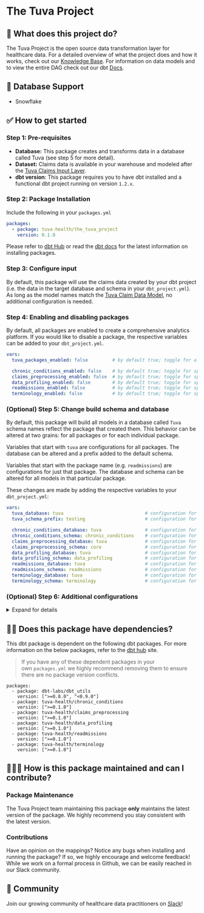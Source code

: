 # The Tuva Project

## 🧰 What does this project do?

The Tuva Project is the open source data transformation layer for healthcare data.  For a detailed overview of what the project does and how it works, check out our [Knowledge Base](https://thetuvaproject.com/docs/intro).  For information on data models and to view the entire DAG check out our dbt [Docs](https://tuva-health.github.io/the_tuva_project/#!/overview/terminology).

## 🔌 Database Support

- Snowflake

## ✅ How to get started

### Step 1:  Pre-requisites

- **Database:**  This package creates and transforms data in a database called Tuva (see step 5 for more detail).
- **Dataset:**  Claims data is available in your warehouse and modeled after the [Tuva Claims Input Layer](https://thetuvaproject.com/docs/data-models/claims-input-layer).
- **dbt version**:  This package requires you to have dbt installed and a functional dbt project running on version `1.2.x`.

### Step 2:  Package Installation

Include the following in your `packages.yml`

```yaml
packages:
  - package: tuva-health/the_tuva_project
    version: 0.1.0
```

Please refer to [dbt Hub](https://hub.getdbt.com/) or read the [dbt docs](https://docs.getdbt.com/docs/build/packages) for the latest information on installing packages.

### Step 3:  Configure input

By default, this package will use the claims data created by your dbt project (i.e. the data in the target database and schema in your `dbt_project.yml`).  As long as the model names match the [Tuva Claim Data Model](https://thetuvaproject.com/docs/category/claims-data-model), no additional configuration is needed.

### Step 4:  Enabling and disabling packages

By default, all packages are enabled to create a comprehensive analytics platform.  If you would like to disable a package, the respective variables can be added to your `dbt_project.yml`.

```yaml
vars:
  tuva_packages_enabled: false         # by default true; toggle for all packages

  chronic_conditions_enabled: false    # by default true; toggle for specific package
  claims_preprocessing_enabled: false  # by default true; toggle for specific package
  data_profiling_enabled: false        # by default true; toggle for specific package
  readmissions_enabled: false          # by default true; toggle for specific package
  terminology_enabled: false           # by default true; toggle for specific package
```

### (Optional) Step 5:  Change build schema and database

By default, this package will build all models in a database called `Tuva` schema names reflect the package that created them.  This behavior can be altered at two grains:  for all packages or for each individual package.

Variables that start with `tuva` are configurations for all packages.  The database can be altered and a prefix added to the default schema.

Variables that start with the package name (e.g. `readmissions`) are configurations for just that package.  The database and schema can be altered for all models in that particular package.

These changes are made by adding the respective variables to your `dbt_project.yml`:

```yaml
vars:
  tuva_database: tuva                              # configuration for all packages
  tuva_schema_prefix: testing                      # configuration for all packages

  chronic_conditions_database: tuva                # configuration for the specific package
  chronic_conditions_schema: chronic_conditions    # configuration for the specific package
  claims_preprocessing_database: tuva              # configuration for the specific package
  claims_preprocessing_schema: core                # configuration for the specific package
  data_profiling_database: tuva                    # configuration for the specific package
  data_profiling_schema: data_profiling            # configuration for the specific package
  readmissions_database: tuva                      # configuration for the specific package
  readmissions_schema: readmissions                # configuration for the specific package
  terminology_database: tuva                       # configuration for the specific package
  terminology_schema: terminology                  # configuration for the specific package
```

### (Optional) Step 6:  Additional configurations
<details>
<summary> Expand for details </summary>
    
**Modifying a model alias, materialization, and tags**
    
All model-level configurations for a package are in `_models.yml`.  Only a few settings should be altered within this file:
    
- [Custom aliases](https://docs.getdbt.com/docs/build/custom-aliases) - An override of the model name, creating a clearer table name.
- [Tags](https://docs.getdbt.com/reference/resource-configs/tags) - A categorization and organization of models
- [Materialization](https://docs.getdbt.com/docs/build/materializations) - Pre-configure based on internal testing of query performance
    
> NOTE: The [enabled](https://docs.getdbt.com/reference/resource-configs/enabled) property has also been set within the model.sql file due to limitations with dbt.
>
</details>

## 🤹🏽 **Does this package have dependencies?**

This dbt package is dependent on the following dbt packages. For more information on the below packages, refer to the [dbt hub](https://hub.getdbt.com/) site.

> If you have any of these dependent packages in your own `packages.yml` we highly recommend removing them to ensure there are no package version conflicts.
> 

```
packages:
  - package: dbt-labs/dbt_utils
    version: [">=0.8.0", "<0.9.0"]
  - package: tuva-health/chronic_conditions
    version: [">=0.1.0"]
  - package: tuva-health/claims_preprocessing
    version: [">=0.1.0"]
  - package: tuva-health/data_profiling
    version: [">=0.1.0"]
  - package: tuva-health/readmissions
    version: [">=0.1.0"]
  - package: tuva-health/terminology
    version: [">=0.1.0"]
```

## 🙋🏻‍♀️ **How is this package maintained and can I contribute?**

### **Package Maintenance**

The Tuva Project team maintaining this package **only** maintains the latest version of the package. We highly recommend you stay consistent with the latest version.

### Contributions

Have an opinion on the mappings? Notice any bugs when installing and running the package?
If so, we highly encourage and welcome feedback!  While we work on a formal process in Github, we can be easily reached in our Slack community.

## 🤝 Community

Join our growing community of healthcare data practitioners on [Slack](https://join.slack.com/t/thetuvaproject/shared_invite/zt-16iz61187-G522Mc2WGA2mHF57e0il0Q)!
